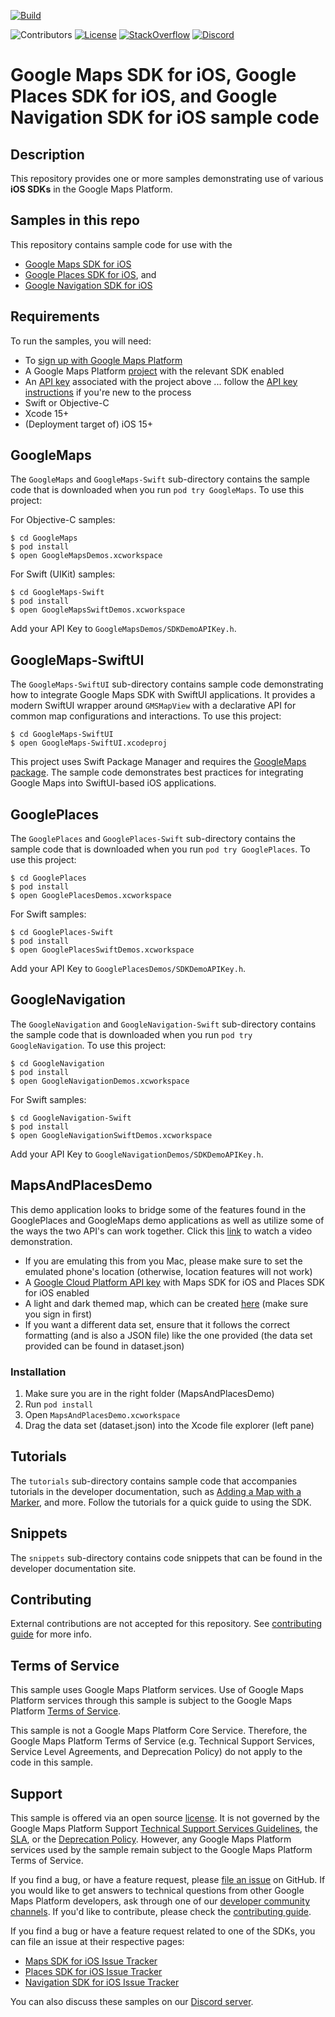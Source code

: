 [![Build](https://github.com/googlemaps-samples/maps-sdk-for-ios-samples/actions/workflows/build.yml/badge.svg)](https://github.com/googlemaps-samples/maps-sdk-for-ios-samples/actions/workflows/build.yml)

![Contributors](https://img.shields.io/github/contributors/googlemaps-samples/maps-sdk-for-ios-samples?color=green)
[![License](https://img.shields.io/github/license/googlemaps-samples/maps-sdk-for-ios-samples?color=blue)][license]
[![StackOverflow](https://img.shields.io/stackexchange/stackoverflow/t/google-maps?color=orange&label=google-maps&logo=stackoverflow)](https://stackoverflow.com/questions/tagged/google-maps)
[![Discord](https://img.shields.io/discord/676948200904589322?color=6A7EC2&logo=discord&logoColor=ffffff)][Discord server]

# Google Maps SDK for iOS, Google Places SDK for iOS, and Google Navigation SDK for iOS sample code

## Description

This repository provides one or more samples demonstrating use of various **iOS SDKs** in the Google Maps Platform.

## Samples in this repo

This repository contains sample code for use with the

- [Google Maps SDK for iOS][ios-sdk]
- [Google Places SDK for iOS](https://developers.google.com/maps/documentation/places/ios-sdk), and
- [Google Navigation SDK for iOS](https://developers.google.com/maps/documentation/navigation/ios-sdk)

## Requirements

To run the samples, you will need:

- To [sign up with Google Maps Platform]
- A Google Maps Platform [project] with the relevant SDK enabled
- An [API key] associated with the project above ... follow the [API key instructions] if you're new to the process
- Swift or Objective-C
- Xcode 15+
- (Deployment target of) iOS 15+

## GoogleMaps

The `GoogleMaps` and `GoogleMaps-Swift` sub-directory contains the sample code that is downloaded
when you run `pod try GoogleMaps`. To use this project:

For Objective-C samples:

```
$ cd GoogleMaps
$ pod install
$ open GoogleMapsDemos.xcworkspace
```

For Swift (UIKit) samples:

```
$ cd GoogleMaps-Swift
$ pod install
$ open GoogleMapsSwiftDemos.xcworkspace
```

Add your API Key to `GoogleMapsDemos/SDKDemoAPIKey.h`.

## GoogleMaps-SwiftUI

The `GoogleMaps-SwiftUI` sub-directory contains sample code demonstrating how to integrate Google Maps SDK with SwiftUI applications. It provides a modern SwiftUI wrapper around `GMSMapView` with a declarative API for common map configurations and interactions. To use this project:

```
$ cd GoogleMaps-SwiftUI
$ open GoogleMaps-SwiftUI.xcodeproj
```

This project uses Swift Package Manager and requires the [GoogleMaps package](https://github.com/googlemaps/ios-maps-sdk). The sample code demonstrates best practices for integrating Google Maps into SwiftUI-based iOS applications.

## GooglePlaces

The `GooglePlaces` and `GooglePlaces-Swift` sub-directory contains the sample code that is downloaded
when you run `pod try GooglePlaces`. To use this project:

```
$ cd GooglePlaces
$ pod install
$ open GooglePlacesDemos.xcworkspace
```

For Swift samples:

```
$ cd GooglePlaces-Swift
$ pod install
$ open GooglePlacesSwiftDemos.xcworkspace
```

Add your API Key to `GooglePlacesDemos/SDKDemoAPIKey.h`.

## GoogleNavigation

The `GoogleNavigation` and `GoogleNavigation-Swift` sub-directory contains the sample code that is downloaded
when you run `pod try GoogleNavigation`. To use this project:

```
$ cd GoogleNavigation
$ pod install
$ open GoogleNavigationDemos.xcworkspace
```

For Swift samples:

```
$ cd GoogleNavigation-Swift
$ pod install
$ open GoogleNavigationSwiftDemos.xcworkspace
```

Add your API Key to `GoogleNavigationDemos/SDKDemoAPIKey.h`.

## MapsAndPlacesDemo

This demo application looks to bridge some of the features found in the GooglePlaces and GoogleMaps demo applications as well as utilize some of the ways the two API's can work together.
Click this [link](https://www.youtube.com/watch?v=u4Ih8EWqZio) to watch a video demonstration.

- If you are emulating this from you Mac, please make sure to set the emulated phone's location (otherwise, location features will not work)
- A [Google Cloud Platform API key](https://developers.google.com/maps/documentation/ios-sdk/start#get-key) with Maps SDK for iOS and Places SDK for iOS enabled
- A light and dark themed map, which can be created [here](https://console.cloud.google.com/google/maps-apis/client-styles?project=verdant-medium-278819&folder=&organizationId=) (make sure you sign in first)
- If you want a different data set, ensure that it follows the correct formatting (and is also a JSON file) like the one provided (the data set provided can be found in dataset.json)

### Installation
1. Make sure you are in the right folder (MapsAndPlacesDemo)
2. Run `pod install`
3. Open `MapsAndPlacesDemo.xcworkspace`
4. Drag the data set (dataset.json) into the Xcode file explorer (left pane)

## Tutorials

The `tutorials` sub-directory contains sample code that accompanies tutorials in the developer
documentation, such as
[Adding a Map with a Marker](https://developers.google.com/maps/documentation/ios-sdk/map-with-marker),
and more. Follow the tutorials for a quick guide to using the SDK.

## Snippets

The `snippets` sub-directory contains code snippets that can be found in the developer documentation site.

## Contributing

External contributions are not accepted for this repository. See [contributing guide] for more info.

## Terms of Service

This sample uses Google Maps Platform services. Use of Google Maps Platform services through this sample is subject to the Google Maps Platform [Terms of Service].

This sample is not a Google Maps Platform Core Service. Therefore, the Google Maps Platform Terms of Service (e.g. Technical Support Services, Service Level Agreements, and Deprecation Policy) do not apply to the code in this sample.

## Support

This sample is offered via an open source [license]. It is not governed by the Google Maps Platform Support [Technical Support Services Guidelines], the [SLA], or the [Deprecation Policy]. However, any Google Maps Platform services used by the sample remain subject to the Google Maps Platform Terms of Service.

If you find a bug, or have a feature request, please [file an issue] on GitHub. If you would like to get answers to technical questions from other Google Maps Platform developers, ask through one of our [developer community channels]. If you'd like to contribute, please check the [contributing guide].

If you find a bug or have a feature request related to one of the SDKs, you can file an issue at their respective pages:

- [Maps SDK for iOS Issue Tracker](https://developers.google.com/maps/documentation/ios-sdk/support#issue-tracker)
- [Places SDK for iOS Issue Tracker](https://developers.google.com/maps/documentation/places/ios-sdk/support#issue-tracker)
- [Navigation SDK for iOS Issue Tracker](https://developers.google.com/maps/documentation/navigation/ios-sdk/support#issue-tracker)

You can also discuss these samples on our [Discord server].

[ios-sdk]: https://developers.google.com/maps/documentation/ios-sdk
[API key]: https://developers.google.com/maps/documentation/ios-sdk/get-api-key
[API key instructions]: https://developers.google.com/maps/documentation/ios-sdk/config#get-key

[code of conduct]: ?tab=coc-ov-file#readme
[contributing guide]: CONTRIBUTING.md
[Deprecation Policy]: https://cloud.google.com/maps-platform/terms
[developer community channels]: https://developers.google.com/maps/developer-community
[Discord server]: https://discord.gg/hYsWbmk
[file an issue]: https://github.com/googlemaps-samples/maps-sdk-for-ios-samples/issues/new/choose
[license]: LICENSE
[pull request]: https://github.com/googlemaps-samples/maps-sdk-for-ios-samples/compare
[project]: https://developers.google.com/maps/documentation/ios-sdk/cloud-setup#enabling-apis
[Sign up with Google Maps Platform]: https://console.cloud.google.com/google/maps-apis/start
[SLA]: https://cloud.google.com/maps-platform/terms/sla
[Technical Support Services Guidelines]: https://cloud.google.com/maps-platform/terms/tssg
[Terms of Service]: https://cloud.google.com/maps-platform/terms
